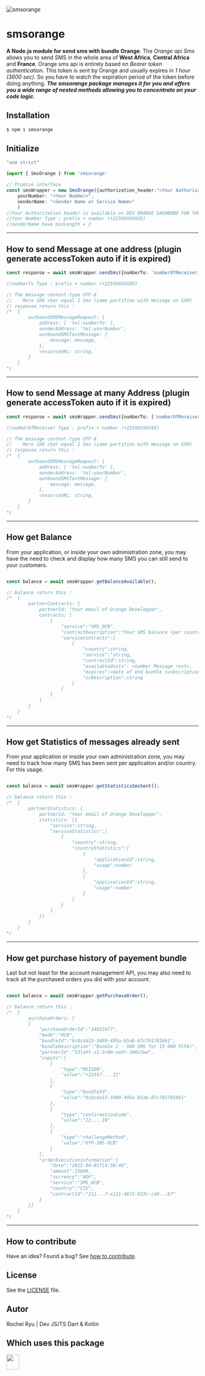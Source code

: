 













![smsorange](https://img.freepik.com/vecteurs-libre/nouvelle-illustration-concept-message_114360-636.jpg)



# smsorange

**A Node.js module for send sms with bundle Orange**.
The _Orange api Sms_ allows you to send SMS in the whole area of **West Africa**, **Central Africa** and **France**.
Orange sms api is entirely based on _Bearer token authentication_. This token is sent by Orange and usually expires in _1 hour (3600 sec)_.
So you have to watch the expiration period of the token before doing anything.
**_The smsorange package manages it for you and offers you a wide range of nested methods allowing you to concentrate on your code logic_**.




## Installation

```sh
$ npm i smsorange
```









## Initialize






```ts
"use strict"

import { SmsOrange } from 'smsorange'

// Promise interface
const smsWrapper = new SmsOrange({authorization_header:"<Your Authorization header>",
    yourNumber: "<Your Number>",
    senderName: "<Sender Name or Service Name>"
    )
//Your Authorization header is available on DEV ORANGE DASHBORD FOR YOUR APP (SIDE)
//Your Number Type : prefix + number (+225XXXXXXXX)
//senderName have minLength = 2
```


---
## How to send Message at one address (plugin generate accessToken auto if it is expired)

```ts
const response = await smsWrapper.sendSms({numberTo: 'numberOfReceiver', message:'Your message. 👍'});

//numberTo Type : prefix + number (+225XXXXXXXX)

// The message content-type UTF-8
//    More 160 char equal 2 Sms (same partition with message on GSM)
// response return this :
/*  {
        outboundSMSMessageRequest: {
            address: [ 'tel:numberTo' ],
            senderAddress: 'tel:yourNumber',
            outboundSMSTextMessage: {
                message: message,
            },
            resourceURL: string,
        }
    }
*/
```

---
## How to send Message at many Address (plugin generate accessToken auto if it is expired)

```ts
const response = await smsWrapper.sendSms({numberTo: ['numberOfReceiver','numberOfReceiver','numberOfReceiver',...], message:'Your message. 👍'});

//numberOfReceiver Type : prefix + number (+225XXXXXXXX)

// The message content-type UTF-8
//    More 160 char equal 2 Sms (same partition with message on GSM)
// response return this :
/*  {
        outboundSMSMessageRequest: {
            address: [ 'tel:numberTo' ],
            senderAddress: 'tel:yourNumber',
            outboundSMSTextMessage: {
                message: message,
            },
            resourceURL: string,
        }
    }
*/
```

---
## How get Balance
From your application, or inside your own administration zone, you may have the need to check and display how many SMS you can still send to your customers.

```ts

const balance = await smsWrapper.getBalanceAvailable();

// balance return this :
/*  {
        partnerContracts: {
            partnerId: "Your email of Orange Developper",
            contracts: [
                {
                    "service":"SMS_OCB",
                    "contractDescription":"Your SMS balance (per country)",
                    "serviceContracts":[
                        {
                            "country":string,
                            "service":"string,
                            "contractId":string,
                            "availableUnits": <number Message rest>,
                            "expires":<date of end bundle susbscription>,
                            "scDescription":string
                        }
                    ]
                }
            ]
        }
    }
*/
```

---
## How get Statistics of messages already sent
From your application or inside your own administration zone, you may need to track how many SMS has been sent per application and/or country. For this usage.

```ts

const balance = await smsWrapper.getStatisticsSmsSent();

// balance return this :
/*  {
        partnerStatistics: {
            partnerId: "Your email of Orange Developper",
            statistics: [{
                "service":string,
                "serviceStatistics":[
                    {
                        "country":string,
                        "countryStatistics":[
                            {
                                "applicationId":string,
                                "usage":number
                            },
                            {
                                "applicationId":string,
                                "usage":number
                            }
                        ]
                    }
                ]
            }]
        }
    }
*/
```

---
## How get purchase history of payement bundle
Last but not least for the account management API, you may also need to track all the purchased orders you did with your account.

```ts

const balance = await smsWrapper.getPurchaseOrder();

// balance return this :
/*  {
        purchaseOrders: [
        {
            "purchaseOrderId":"24031977",
            "mode":"OCB",
            "bundleId":"bc8cda15-3409-495a-b5ab-87c7017816b1",
            "bundleDescription":"Bundle 2 - 500 SMS for 15 000 FCFA)",
            "partnerId":"53laht-s1-3r0m-naht-3m0s3wa",
            "inputs":[
                {
                    "type":"MSISDN",
                    "value":"+22557....11"
                },
                {
                    "type":"bundleId",
                    "value":"bc8cda15-3409-495a-b5ab-87c7017816b1"
                },
                {
                    "type":"confirmationCode",
                    "value":"22....10"
                },
                {
                    "type":"challengeMethod",
                    "value":"OTP-SMS-OCB"
                }
            ],
            "orderExecutioninformation":{
                "date":"2015-04-01T14:38:40",
                "amount":15000,
                "currency":"XOF",
                "service":"SMS_OCB",
                "country":"CIV",
                "contractId":"211...7-a121-46f2-933c-cd4...67"
            }
        }]
    }
*/
```

---




## How to contribute
Have an idea? Found a bug? See [how to contribute][contributing].


## License
See the [LICENSE][license] file.

## Autor
Rochel Ryu | Dev JS/TS Dart & Kotlin

## Which uses this package
<a href='https://www.shouz.network' target='_blank'><img src="https://www.shouz.network/static/media/logo-7.e73ba927.png" width="33" height="40" /></a>

[license]: /LICENSE
[contributing]: /CONTRIBUTING.md
[docs]: /DOCUMENTATION.md
